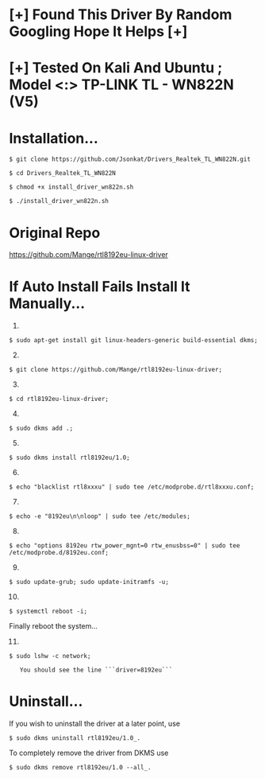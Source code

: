 

# [+]  Found This Driver By Random Googling Hope It Helps  [+]



# [+]  Tested On Kali And Ubuntu ; Model <:> TP-LINK TL - WN822N (V5)




# Installation...

```shell
$ git clone https://github.com/Jsonkat/Drivers_Realtek_TL_WN822N.git
```
```shell
$ cd Drivers_Realtek_TL_WN822N
```
```shell
$ chmod +x install_driver_wn822n.sh
```
```shell
$ ./install_driver_wn822n.sh
```




# Original Repo

https://github.com/Mange/rtl8192eu-linux-driver






# If Auto Install Fails Install It Manually...

1.
```shell
$ sudo apt-get install git linux-headers-generic build-essential dkms;
```  
2.  
```shell
$ git clone https://github.com/Mange/rtl8192eu-linux-driver;
```
3.
```shell
$ cd rtl8192eu-linux-driver; 
```
4.      
```shell
$ sudo dkms add .;
``` 
5.
```shell
$ sudo dkms install rtl8192eu/1.0;
```
6.
```shell
$ echo "blacklist rtl8xxxu" | sudo tee /etc/modprobe.d/rtl8xxxu.conf;
```
7.    
```shell
$ echo -e "8192eu\n\nloop" | sudo tee /etc/modules;
```
8.     
```shell
$ echo "options 8192eu rtw_power_mgnt=0 rtw_enusbss=0" | sudo tee /etc/modprobe.d/8192eu.conf;
```
9.
```shell
$ sudo update-grub; sudo update-initramfs -u;
```
10.
```shell
$ systemctl reboot -i;
```
   Finally reboot the system...

11.
```shell
$ sudo lshw -c network;
```
       You should see the line ```driver=8192eu```
    
    
    
    

# Uninstall...

If you wish to uninstall the driver at a later point, use
 
 ```shell
 $ sudo dkms uninstall rtl8192eu/1.0_.
 ```

To completely remove the driver from DKMS use
 
 ```shell
 $ sudo dkms remove rtl8192eu/1.0 --all_.
 ```

